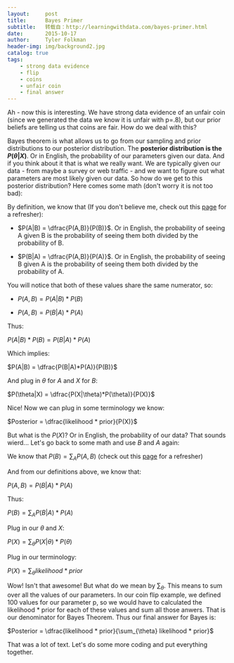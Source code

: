 ```yaml
---
layout:     post
title:      Bayes Primer
subtitle:   转载自：http://learningwithdata.com/bayes-primer.html
date:       2015-10-17
author:     Tyler Folkman
header-img: img/background2.jpg
catalog: true
tags:
    - strong data evidence
    - flip
    - coins
    - unfair coin
    - final answer
---
```


Ah - now this is interesting. We have strong data evidence of an unfair coin (since we generated the data we know it is unfair with p=.8), but our prior beliefs are telling us that coins are fair. How do we deal with this?

Bayes theorem is what allows us to go from our sampling and prior distributions to our posterior distribution. The **posterior distribution is the $P(\theta|X)$**. Or in English, the probability of our parameters given our data. And if you think about it that is what we really want. We are typically given our data - from maybe a survey or web traffic - and we want to figure out what parameters are most likely given our data. So how do we get to this posterior distribution? Here comes some math (don't worry it is not too bad):

By definition, we know that (If you don't believe me, check out this [page](https://people.richland.edu/james/lecture/m170/ch05-cnd.html) for a refresher):

- $P(A|B) = \dfrac{P(A,B)}{P(B)}$. Or in English, the probability of seeing A given B is the probability of seeing them both divided by the probability of B.

- $P(B|A) = \dfrac{P(A,B)}{P(A)}$. Or in English, the probability of seeing B given A is the probability of seeing them both divided by the probability of A.


You will notice that both of these values share the same numerator, so:

- $P(A,B) = P(A|B)*P(B)$

- $P(A,B) = P(B|A)*P(A)$


Thus:

$P(A|B)*P(B) = P(B|A)*P(A)$

Which implies:

$P(A|B) = \dfrac{P(B|A)*P(A)}{P(B)}$

And plug in $\theta$ for $A$ and $X$ for $B$:

$P(\theta|X) = \dfrac{P(X|\theta)*P(\theta)}{P(X)}$

Nice! Now we can plug in some terminology we know:

$Posterior = \dfrac{likelihood * prior}{P(X)}$

But what is the $P(X)$? Or in English, the probability of our data? That sounds wierd... Let's go back to some math and use $B$ and $A$ again:

We know that $P(B) = \sum_{A} P(A,B)$ (check out this [page](http://en.wikipedia.org/wiki/Marginal_distribution) for a refresher)

And from our definitions above, we know that:

$P(A,B) = P(B|A)*P(A)$

Thus:

$P(B) = \sum_{A} P(B|A)*P(A)$

Plug in our $\theta$ and $X$:

$P(X) = \sum_{\theta} P(X|\theta)*P(\theta)$

Plug in our terminology:

$P(X) = \sum_{\theta} likelihood * prior$

Wow! Isn't that awesome! But what do we mean by $\sum_{\theta}$. This means to sum over all the values of our parameters. In our coin flip example, we defined 100 values for our parameter p, so we would have to calculated the likelihood * prior for each of these values and sum all those anwers. That is our denominator for Bayes Theorem. Thus our final answer for Bayes is:

$Posterior = \dfrac{likelihood * prior}{\sum_{\theta} likelihood * prior}$

That was a lot of text. Let's do some more coding and put everything together.
